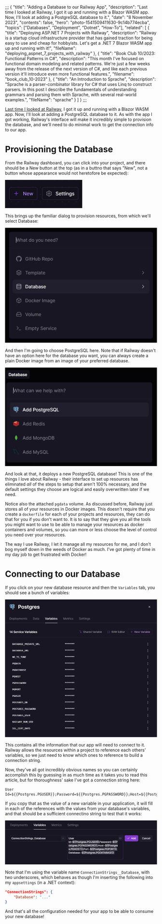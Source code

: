 ;;;
{
	"title": "Adding a Database to our Railway App",
	"description": "Last time I looked at Railway, I got it up and running with a Blazor WASM app. Now, I'll look at adding a PostgreSQL database to it.",
	"date": "8 November 2023",
	"contents": false,
	"hero": "photo-1541509411630-9c14b774ecba",
    "topics": ["Databases", "Deployment", "Dotnet", "How-To"],
    "related": [
        { "title": "Deploying ASP.NET 7 Projects with Railway", "description": "Railway is a startup cloud infrastructure provider that has gained traction for being easy to use and cheap for hobbyists. Let's get a .NET 7 Blazor WASM app up and running with it!", "fileName": "deploying_aspnet_7_projects_with_railway" },
        { "title": "Book Club 10/2023: Functional Patterns in C#", "description": "This month I've focused on functional domain modeling and related patterns. We're just a few weeks away from the release of the next version of C#, and like each previous version it'll introduce even more functional features.", "filename": "book_club_10-2023" },
		{ "title": "An Introduction to Sprache", "description": "Sprache is a parser-combinator library for C# that uses Linq to construct parsers. In this post I describe the fundamentals of understanding grammars and parsing them with Sprache, with several real-world examples.", "fileName": "sprache" }
    ]
}
;;;

[Last time I looked at Railway](https://ian.wold.guru/Posts/deploying_aspdotnet_7_projects_with_railway.html), I got it up and running with a Blazor WASM app. Now, I'll look at adding a PostgreSQL database to it. As with the app I got working, Railway's interface will make it incredibly simple to provision the database, and we'll need to do minimal work to get the connection info to our app.

# Provisioning the Database

From the Railway dashboard, you can click into your project, and there should be a New button at the top (as in a buttno that says "New", not a button whose appearance would not heretofore be expected):

![New Project button in Railway](https://raw.githubusercontent.com/IanWold/ianwold.github.io/master/Static/images/railway-database-new.png)

This brings up the familiar dialog to provision resources, from which we'll select Database:

![New Project button in Railway](https://raw.githubusercontent.com/IanWold/ianwold.github.io/master/Static/images/railway-database-new-project.png)

And then I'm going to choose PostgreSQL here. Note that if Railway doesn't have an option here for the database you want, you can always create a plain Docker image from an image of your preferred database.

![New Project button in Railway](https://raw.githubusercontent.com/IanWold/ianwold.github.io/master/Static/images/railway-database-new-database.png)

And look at that, it deploys a new PostgreSQL database! This is one of the things I love about Railway - their interface to set up resources has eliminated _all_ of the steps to setup that aren't 100% necessary, and the default settings they choose are logical and easily overwritten later if we need.

Notice also the attached `pgdata` volume. As discussed before, Railway just stores all of your resources in Docker images. This doesn't require that you create a `dockerfile` for each of your projects and resources, they can do that for you if you don't want to. It is to say that they give you all the tools you might want to use to be able to manage your resources as docker containers and volumes, so you can more or less choose the level of control you need over your resources.

The way I use Railway, I let it manage all my resources for me, and I don't bog myself down in the weeds of Docker as much. I've got plenty of time in my day job to get frustrated with Docker!

# Connecting to our Database

If you click on your new database resource and then the `Variables` tab, you should see a bunch of variables:

![New Project button in Railway](https://raw.githubusercontent.com/IanWold/ianwold.github.io/master/Static/images/railway-database-variables.png)

This contains all the information that our app will need to connect to it. Railway allows the resources within a project to reference each others' variables, so we just need to know which ones to reference to build a connection string.

Now, they've all got incredibly obvious names so you can certainly accomplish this by guessing in as much time as it takes you to read this article, but for thoroughness' sake I've got a connection string here:

```plaintext
User Id=${{Postgres.PGUSER}};Password=${{Postgres.PGPASSWORD}};Host=${{Postgres.PGHOST}};Port=${{Postgres.PGPORT}};Database=${{Postgres.PGDATABASE}}
```

If you copy that as the value of a new variable in your application, it will fill in each of the references with the values from your database's variables, and that should be a sufficient connectino string to test that it works:

![New Project button in Railway](https://raw.githubusercontent.com/IanWold/ianwold.github.io/master/Static/images/railway-database-connection-string.png)

Note that I'm using the variable name `ConnectionStrings__Database`, with two underscores, which behaves as though I'm inserting the following into my `appsettings` (in a .NET context):

```json
"ConnectionStrings": {
    "Database": "..."
}
```

And that's all the configuration needed for your app to be able to consume your new database!
